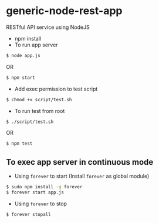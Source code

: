 # generic-node-rest-app
RESTful API service using NodeJS

* npm install
* To run app server
```sh
$ node app.js
```
OR
```sh
$ npm start
```
* Add exec permission to test script
```sh
$ chmod +x script/test.sh
```
* To run test from root
```sh
$ ./script/test.sh
```
OR
```sh
$ npm test
```

## To exec app server in continuous mode
* Using `forever` to start (Install `forever` as global module)
```sh
$ sudo npm install -g forever
$ forever start app.js
```
* Using `forever` to stop
```sh
$ forever stopall
```